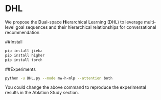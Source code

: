 # DHL
We propose the **D**ual-space **H**ierarchical **L**earning (DHL) to leverage multi-level goal sequences and their hierarchical relationships for conversational recommendation.

##Install
```bash
pip install jieba
pip install higher
pip install torch
```

##Experiments

```bash
python -u DHL.py --mode mw-h-mlp --attention both
```

You could change the above command to reproduce the experimental results in the Ablation Study section.
